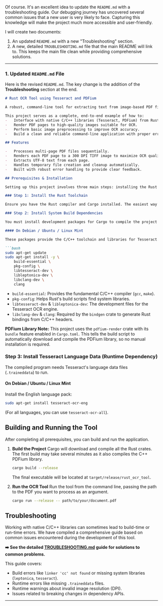 Of course. It's an excellent idea to update the `README.md` with a troubleshooting guide. Our debugging journey has uncovered several common issues that a new user is very likely to face. Capturing this knowledge will make the project much more accessible and user-friendly.

I will create two documents:
1.  An updated `README.md` with a new "Troubleshooting" section.
2.  A new, detailed `TROUBLESHOOTING.md` file that the main README will link to. This keeps the main file clean while providing comprehensive solutions.

---

### 1. Updated `README.md` File

Here is the revised `README.md`. The key change is the addition of the **Troubleshooting** section at the end.

```markdown
# Rust OCR Tool using Tesseract and PDFium

A robust, command-line tool for extracting text from image-based PDF files using the Tesseract OCR engine, written in Rust.

This project serves as a complete, end-to-end example of how to:
-   Interface with native C/C++ libraries (Tesseract, PDFium) from Rust.
-   Render PDF pages to high-quality images suitable for OCR.
-   Perform basic image preprocessing to improve OCR accuracy.
-   Build a clean and reliable command-line application with proper error handling.

## Features

-   Processes multi-page PDF files sequentially.
-   Renders each PDF page to a 300 DPI TIFF image to maximize OCR quality.
-   Extracts UTF-8 text from each page.
-   Handles temporary file creation and cleanup automatically.
-   Built with robust error handling to provide clear feedback.

## Prerequisites & Installation

Setting up this project involves three main steps: installing the Rust toolchain, installing the native system dependencies required for **compilation**, and installing the Tesseract language data required for **execution**.

### Step 1: Install the Rust Toolchain

Ensure you have the Rust compiler and Cargo installed. The easiest way is via [rustup.rs](https://rustup.rs/).

### Step 2: Install System Build Dependencies

You must install development packages for Cargo to compile the project and its native dependencies.

#### On Debian / Ubuntu / Linux Mint

These packages provide the C/C++ toolchain and libraries for Tesseract. **Note that we do NOT need to install PDFium manually.**

```bash
sudo apt-get update
sudo apt-get install -y \
    build-essential \
    pkg-config \
    libtesseract-dev \
    libleptonica-dev \
    libclang-dev \
    clang
```
-   `build-essential`: Provides the fundamental C/C++ compiler (`gcc`, `make`).
-   `pkg-config`: Helps Rust's build scripts find system libraries.
-   `libtesseract-dev` & `libleptonica-dev`: The development files for the Tesseract OCR engine.
-   `libclang-dev` & `clang`: Required by the `bindgen` crate to generate Rust bindings from C/C++ headers.

**PDFium Library Note:** This project uses the `pdfium-render` crate with its `bundle` feature enabled in `Cargo.toml`. This tells the build script to automatically download and compile the PDFium library, so no manual installation is required.

### Step 3: Install Tesseract Language Data (Runtime Dependency)

The compiled program needs Tesseract's language data files (`.traineddata`) to run.

#### On Debian / Ubuntu / Linux Mint
Install the English language pack:
```bash
sudo apt-get install tesseract-ocr-eng
```
(For all languages, you can use `tesseract-ocr-all`).

## Building and Running the Tool

After completing all prerequisites, you can build and run the application.

1.  **Build the Project**
    Cargo will download and compile all the Rust crates. The first build may take several minutes as it also compiles the C++ PDFium library.
    ```bash
    cargo build --release
    ```
    The final executable will be located at `target/release/rust_ocr_tool`.

2.  **Run the OCR Tool**
    Run the tool from the command line, passing the path to the PDF you want to process as an argument.
    ```bash
    cargo run --release -- path/to/your/document.pdf
    ```

## Troubleshooting

Working with native C/C++ libraries can sometimes lead to build-time or run-time errors. We have compiled a comprehensive guide based on common issues encountered during the development of this tool.

**➡️ See the detailed [TROUBLESHOOTING.md](./TROUBLESHOOTING.md) guide for solutions to common problems.**

This guide covers:
-   Build errors like `linker 'cc' not found` or missing system libraries (`leptonica`, `tesseract`).
-   Runtime errors like missing `.traineddata` files.
-   Runtime warnings about invalid image resolution (DPI).
-   Issues related to breaking changes in dependency APIs.



---

